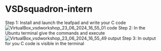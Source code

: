 # VSDsquadron-intern
Step 1:
Install and launch the leafpad and write your C code
![VirtualBox_vsdworkshop_23_06_2024_16_55_01 code](https://github.com/aswi10/VSDsquadron-intern/assets/173608392/e15b4bd0-3576-4808-ae7a-8c1ab36b5bd5)
Step 2:
In the Ubuntu terminal give the commands and execute
![VirtualBox_vsdworkshop_23_06_2024_16_55_49 output](https://github.com/aswi10/VSDsquadron-intern/assets/173608392/4789d8a5-e450-417c-9349-e19c4c872205)
Step 3:
In output for you C code is visible in the terminal
